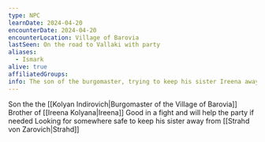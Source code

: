 ```yaml
---
type: NPC
learnDate: 2024-04-20 
encounterDate: 2024-04-20
encounterLocation: Village of Barovia
lastSeen: On the road to Vallaki with party
aliases:
  - Ismark
alive: true 
affiliatedGroups: 
info: The son of the burgomaster, trying to keep his sister Ireena away from Strahd, traveling with the party to somewhere safe
---
```

Son the the [[Kolyan Indirovich|Burgomaster of the Village of Barovia]] 
Brother of [[Ireena Kolyana|Ireena]] 
Good in a fight and will help the party if needed
Looking for somewhere safe to keep his sister away from [[Strahd von Zarovich|Strahd]] 